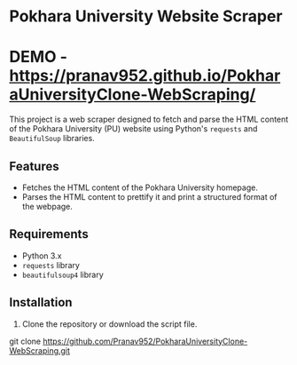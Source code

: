# Pokhara University Website Scraper
# DEMO -https://pranav952.github.io/PokharaUniversityClone-WebScraping/
This project is a web scraper designed to fetch and parse the HTML content of the Pokhara University (PU) website using Python's `requests` and `BeautifulSoup` libraries.

## Features
- Fetches the HTML content of the Pokhara University homepage.
- Parses the HTML content to prettify it and print a structured format of the webpage.

## Requirements
- Python 3.x
- `requests` library
- `beautifulsoup4` library

## Installation

1. Clone the repository or download the script file.

git clone https://github.com/Pranav952/PokharaUniversityClone-WebScraping.git

